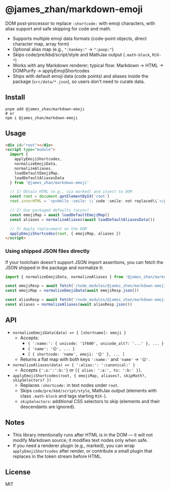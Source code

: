 # @james_zhan/markdown-emoji

DOM post-processor to replace `:shortcode:` with emoji characters, with alias support and safe skipping for code and math.

- Supports multiple emoji data formats (code-point objects, direct character map, array form)
- Optional alias map (e.g., `":hankey:"` → `":poop:"`)
- Skips code/pre/kbd/script/style and MathJax output (`.math-block`, `MJX-*`)
- Works with any Markdown renderer; typical flow: Markdown → HTML → DOMPurify → applyEmojiShortcodes
- Ships with default emoji data (code points) and aliases inside the package (`src/data/*.json`), so users don't need to curate data.

## Install

```
pnpm add @james_zhan/markdown-emoji
# or
npm i @james_zhan/markdown-emoji
```

## Usage

```html
<div id="root"></div>
<script type="module">
  import {
    applyEmojiShortcodes,
    normalizeEmojiData,
    normalizeAliases,
    loadDefaultEmojiMap,
    loadDefaultAliasesData
  } from '@james_zhan/markdown-emoji'

  // 1) Obtain HTML (e.g., via marked) and inject to DOM
  const root = document.getElementById('root')
  root.innerHTML = `<p>Hello :smile: \\`code :smile: not replaced\\`</p>`

  // 2) Use packaged defaults (async)
  const emojiMap = await loadDefaultEmojiMap()
  const aliases = normalizeAliases(await loadDefaultAliasesData())

  // 3) Apply replacement on the DOM
  applyEmojiShortcodes(root, { emojiMap, aliases })
</script>
```

### Using shipped JSON files directly

If your toolchain doesn't support JSON import assertions, you can fetch the JSON shipped in the package and normalize it:

```js
import { normalizeEmojiData, normalizeAliases } from '@james_zhan/markdown-emoji'

const emojiResp = await fetch('/node_modules/@james_zhan/markdown-emoji/src/data/emoji-unicodes.json')
const emojiMap = normalizeEmojiData(await emojiResp.json())

const aliasResp = await fetch('/node_modules/@james_zhan/markdown-emoji/src/data/emoji-aliases.json')
const aliases = normalizeAliases(await aliasResp.json())
```

## API

- `normalizeEmojiData(data) => { [shortname]: emoji }`
  - Accepts:
    - `{ ':name:': { unicode: '1f600', unicode_alt?: '...' }, ... }`
    - `{ 'name': '😊', ... }`
    - `[ { shortcode: 'name', emoji: '😊' }, ... ]`
  - Returns a flat map with both keys `':name:'` and `'name'` → `'😊'`.
- `normalizeAliases(data) => { ':alias:': ':canonical:' }`
  - Accepts `{':a:':':b:'}` or `[{ alias: ':a:', to: ':b:' }]`.
- `applyEmojiShortcodes(root, { emojiMap, aliases?, skipMath?, skipSelectors? })`
  - Replaces `:shortcode:` in text nodes under `root`.
  - Skips `code/pre/kbd/script/style`, MathJax output (elements with class `.math-block` and tags starting `MJX-`).
  - `skipSelectors`: additional CSS selectors to skip (elements and their descendants are ignored).

## Notes

- This library intentionally runs after HTML is in the DOM — it will not modify Markdown source; it modifies text nodes only when safe.
- If you need a renderer plugin (e.g., marked), you can wrap `applyEmojiShortcodes` after render, or contribute a small plugin that replaces in the token stream before HTML.

## License

MIT
